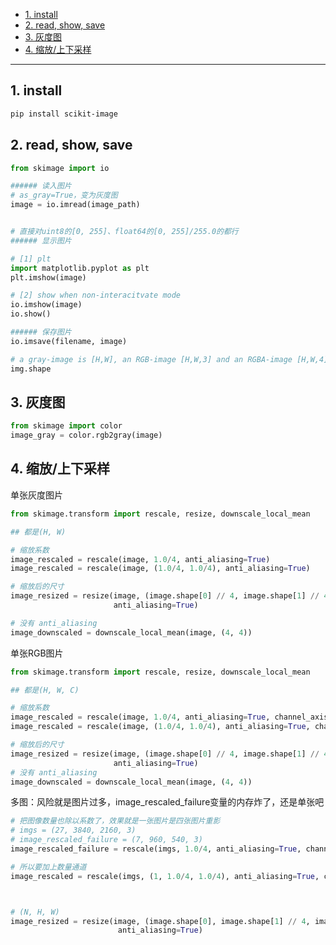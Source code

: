 - [1. install](#1-install)
- [2. read, show, save](#2-read-show-save)
- [3. 灰度图](#3-灰度图)
- [4. 缩放/上下采样](#4-缩放上下采样)


---
## 1. install
```bash
pip install scikit-image
```


## 2. read, show, save
```python
from skimage import io

###### 读入图片
# as_gray=True，变为灰度图
image = io.imread(image_path)


# 直接对uint8的[0, 255]、float64的[0, 255]/255.0的都行
###### 显示图片

# [1] plt
import matplotlib.pyplot as plt
plt.imshow(image)

# [2] show when non-interacitvate mode
io.imshow(image)
io.show()

###### 保存图片
io.imsave(filename, image)
```

```python
# a gray-image is [H,W], an RGB-image [H,W,3] and an RGBA-image [H,W,4].
img.shape
```

## 3. 灰度图
```python
from skimage import color
image_gray = color.rgb2gray(image)
```
## 4. 缩放/上下采样
单张灰度图片
```python
from skimage.transform import rescale, resize, downscale_local_mean

## 都是(H, W)

# 缩放系数
image_rescaled = rescale(image, 1.0/4, anti_aliasing=True)
image_rescaled = rescale(image, (1.0/4, 1.0/4), anti_aliasing=True)

# 缩放后的尺寸
image_resized = resize(image, (image.shape[0] // 4, image.shape[1] // 4),
                       anti_aliasing=True)

# 没有 anti_aliasing
image_downscaled = downscale_local_mean(image, (4, 4))
```
单张RGB图片
```python
from skimage.transform import rescale, resize, downscale_local_mean

## 都是(H, W, C)

# 缩放系数
image_rescaled = rescale(image, 1.0/4, anti_aliasing=True, channel_axis=2)
image_rescaled = rescale(image, (1.0/4, 1.0/4), anti_aliasing=True, channel_axis=2)

# 缩放后的尺寸
image_resized = resize(image, (image.shape[0] // 4, image.shape[1] // 4),
                       anti_aliasing=True)
# 没有 anti_aliasing
image_downscaled = downscale_local_mean(image, (4, 4))
```
多图：风险就是图片过多，image_rescaled_failure变量的内存炸了，还是单张吧
```python
# 把图像数量也除以系数了，效果就是一张图片是四张图片重影
# imgs = (27, 3840, 2160, 3)
# image_rescaled_failure = (7, 960, 540, 3)
image_rescaled_failure = rescale(imgs, 1.0/4, anti_aliasing=True, channel_axis=3)

# 所以要加上数量通道
image_rescaled = rescale(imgs, (1, 1.0/4, 1.0/4), anti_aliasing=True, channel_axis=3)



# (N, H, W)
image_resized = resize(image, (image.shape[0], image.shape[1] // 4, image.shape[2] // 4), 
                        anti_aliasing=True)
```

